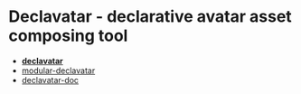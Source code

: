# Declavatar - declarative avatar asset composing tool

* **[declavatar](https://github.com/kb10uy/declavatar)**
* [modular-declavatar](https://github.com/kb10uy/modular-declavatar)
* [declavatar-doc](https://github.com/kb10uy/declavatar-doc)
